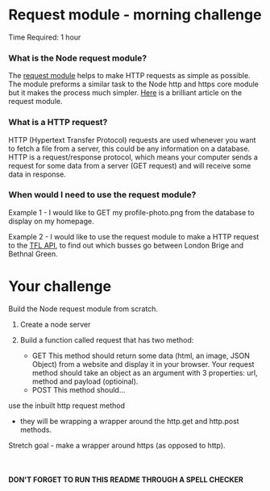 # Request module - morning challenge
Time Required: 1 hour

### What is the Node request module?

The [request module](https://github.com/request/request) helps to make HTTP requests as simple as possible. The module preforms a similar task to the Node http and https core module but it makes the process much simpler. [Here](http://stackabuse.com/the-node-js-request-module/) is a brilliant article on the request module. 

### What is a HTTP request? 

HTTP (Hypertext Transfer Protocol) requests are used whenever you want to fetch a file from a server, this could be any information on a database. 
HTTP is a request/response protocol, which means your computer sends a request for some data from a server (GET request) and will receive some data in response.

### When would I need to use the request module? 

Example 1 - I would like to GET my profile-photo.png from the database to display on my homepage. 

Example 2 - I would like to use the request module to make a HTTP request to the [TFL API](https://api.tfl.gov.uk/), to find out which busses go between London Brige and Bethnal Green. 


# Your challenge 
Build the Node request module from scratch.

1. Create a node server
2. Build a function called request that has two method:
   
   - GET
     This method should return some data (html, an image, JSON Object) from a website and display it in your browser.
     Your request method should take an object as an argument with 3 properties: url, method and payload (optioinal).
   - POST
   This method should...
   
  use the inbuilt http request method 
  - they will be wrapping a wrapper around the http.get and http.post methods.



Stretch goal - make a wrapper around https (as opposed to http).
<br><br><br><br>
**DON'T FORGET TO RUN THIS README THROUGH A SPELL CHECKER**
